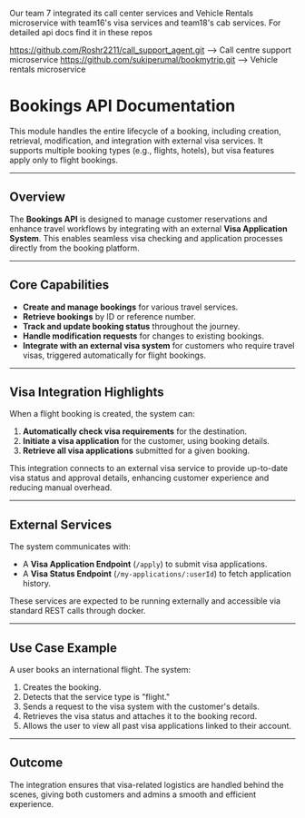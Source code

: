 Our team 7 integrated its call center services and Vehicle Rentals microservice with team16's visa services and team18's cab services. For detailed api docs find it in these repos

https://github.com/Roshr2211/call_support_agent.git --> Call centre support microservice
https://github.com/sukiperumal/bookmytrip.git --> Vehicle rentals microservice


# Bookings API Documentation

This module handles the entire lifecycle of a booking, including creation, retrieval, modification, and integration with external visa services. It supports multiple booking types (e.g., flights, hotels), but visa features apply only to flight bookings.

---

## Overview

The **Bookings API** is designed to manage customer reservations and enhance travel workflows by integrating with an external **Visa Application System**. This enables seamless visa checking and application processes directly from the booking platform.

---

## Core Capabilities

- **Create and manage bookings** for various travel services.
- **Retrieve bookings** by ID or reference number.
- **Track and update booking status** throughout the journey.
- **Handle modification requests** for changes to existing bookings.
- **Integrate with an external visa system** for customers who require travel visas, triggered automatically for flight bookings.

---

##  Visa Integration Highlights

When a flight booking is created, the system can:

1. **Automatically check visa requirements** for the destination.
2. **Initiate a visa application** for the customer, using booking details.
3. **Retrieve all visa applications** submitted for a given booking.

This integration connects to an external visa service to provide up-to-date visa status and approval details, enhancing customer experience and reducing manual overhead.

---

## External Services

The system communicates with:

- A **Visa Application Endpoint** (`/apply`) to submit visa applications.
- A **Visa Status Endpoint** (`/my-applications/:userId`) to fetch application history.

These services are expected to be running externally and accessible via standard REST calls through docker.

---


## Use Case Example

A user books an international flight. The system:

1. Creates the booking.
2. Detects that the service type is "flight."
3. Sends a request to the visa system with the customer's details.
4. Retrieves the visa status and attaches it to the booking record.
5. Allows the user to view all past visa applications linked to their account.

---

##  Outcome

The integration ensures that visa-related logistics are handled behind the scenes, giving both customers and admins a smooth and efficient experience.
